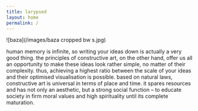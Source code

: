 ```yaml
---
title: larypsed
layout: home
permalink: /
---
```

![baza](/images/baza cropped bw s.jpg)

human memory is infinite, so writing your ideas down is actually a very good thing. the principles of constructive art, on the other hand, offer us all an opportunity to make these ideas look rather simple, no matter of their complexity. thus, achieving a highest ratio between the scale of your ideas and their optimised visualisation is possible. based on natural laws, constructive art is universal in terms of place and time. it spares resources and has not only an aesthetic, but a strong social function – to educate society in firm moral values and high spirituality until its complete maturation.
